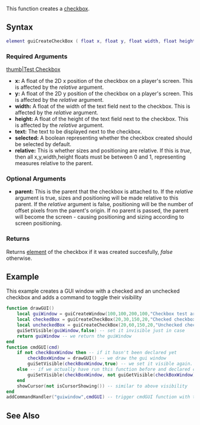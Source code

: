 This function creates a [checkbox](/docs/element/gui/checkbox.md "wikilink").

Syntax
------

``` lua
element guiCreateCheckBox ( float x, float y, float width, float height, string text, bool selected, bool relative, [element parent = nil] )
```

### Required Arguments

[thumb|Test Checkbox](/docs/image:checkbox.png.md "wikilink")

-   **x:** A float of the 2D x position of the checkbox on a player's screen. This is affected by the *relative* argument.
-   **y:** A float of the 2D y position of the checkbox on a player's screen. This is affected by the *relative* argument.
-   **width:** A float of the width of the text field next to the checkbox. This is affected by the *relative* argument.
-   **height:** A float of the height of the text field next to the checkbox. This is affected by the *relative* argument.
-   **text:** The text to be displayed next to the checkbox.
-   **selected:** A boolean representing whether the checkbox created should be selected by default.
-   **relative:** This is whether sizes and positioning are relative. If this is *true*, then all x,y,width,height floats must be between 0 and 1, representing measures relative to the parent.

### Optional Arguments

-   **parent:** This is the parent that the checkbox is attached to. If the *relative* argument is true, sizes and positioning will be made relative to this parent. If the *relative* argument is false, positioning will be the number of offset pixels from the parent's origin. If no parent is passed, the parent will become the screen - causing positioning and sizing according to screen positioning.

### Returns

Returns [element](/docs/element.md "wikilink") of the checkbox if it was created succesfully, *false* otherwise.

Example
-------

This example creates a GUI window with a checked and an unchecked checkbox and adds a command to toggle their visibility

``` lua
function drawGUI()
    local guiWindow = guiCreateWindow(100,100,200,100,"Checkbox test area",false,false) -- create the container window
    local checkedBox = guiCreateCheckBox(20,30,150,20,"Checked checkbox",true,false,guiWindow) -- note the parameter after header, it will make the checkbox be checked
    local uncheckedBox = guiCreateCheckBox(20,60,150,20,"Unchecked checkbox",false,false,guiWindow) -- not here though
    guiSetVisible(guiWindow,false) -- set it invisible just in case
    return guiWindow -- we return the guiWindow
end
function cmdGUI(cmd)
    if not checkBoxWindow then -- if it hasn't been declared yet
        checkBoxWindow = drawGUI() -- we draw the gui window
        guiSetVisible(checkBoxWindow,true) -- we set it visible again. Strictly speaking it's not necessary, could have omitted both this and the upper guiSetVisible, but this is needed if you want to cache a window without actually showing it
    else -- if we actually have run this function before and declared checkBoxWindow
        guiSetVisible(checkBoxWindow, not guiGetVisible(checkBoxWindow)) -- we just toggle the visibility. If it was visible, not visible returns false and thus sets it's visibility false, effectivly hiding it   
    end
    showCursor(not isCursorShowing()) -- similar to above visibility
end
addCommandHandler("guiwindow",cmdGUI) -- trigger cmdGUI function with this command
```

See Also
--------

